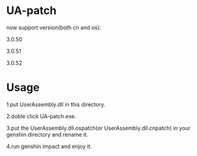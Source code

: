 # UA-patch

now support version(both cn and os):

3.0.50

3.0.51

3.0.52

# Usage

1.put UserAssembly.dll in this directory.

2.doble click UA-patch.exe.

3.put the UserAssembly.dll.ospatch(or UserAssembly.dll.cnpatch) in your genshin directory and rename it.

4.run genshin impact and enjoy it.
